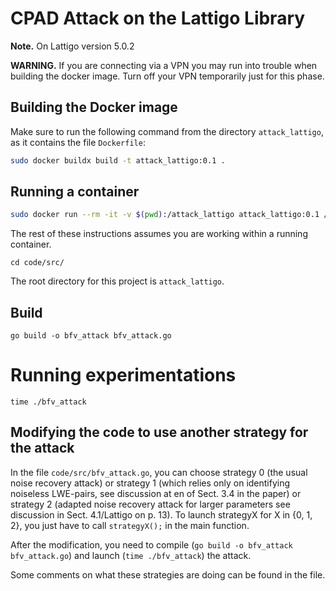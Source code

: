 # CPAD Attack on the Lattigo Library

__Note.__ On Lattigo version 5.0.2

__WARNING.__  If you are connecting via a VPN you may run into trouble when building the docker image.  Turn off your VPN temporarily just for this phase.  

## Building the Docker image  
Make sure to run the following command from the directory ``attack_lattigo``, as it contains the file ``Dockerfile``:  
``` bash
sudo docker buildx build -t attack_lattigo:0.1 .
```

## Running a container  
``` bash
sudo docker run --rm -it -v $(pwd):/attack_lattigo attack_lattigo:0.1 /bin/bash
```

The rest of these instructions assumes you are working within a running container.

```
cd code/src/
```

The root directory for this project is ``attack_lattigo``.

## Build

```
go build -o bfv_attack bfv_attack.go
```

# Running experimentations  

```
time ./bfv_attack
```

## Modifying the code to use another strategy for the attack

<!-- In the file src/main.cpp, you can choose strategy 0 (the usual noise recovery attack) or strategy 1 (which relies only on identifying noiseless LWE-pairs, see discussion at en of Sect. 3.4 in the paper). To launch strategyX for X in {0, 1}, you just have to call strategyX(); in the main function.-->

<!-- In the file `code/src/bfv_attack.go`, you can choose strategy 0, strategy 1 or strategy 2. To launch strategyX for X in {0, 1, 2}, you just have to call `strategyX();` in the main function.-->


In the file `code/src/bfv_attack.go`, you can choose strategy 0 (the usual noise recovery attack) or strategy 1 (which relies only on identifying noiseless LWE-pairs, see discussion at en of Sect. 3.4 in the paper) or strategy 2 (adapted noise recovery attack for larger parameters see discussion in Sect. 4.1/Lattigo on p. 13). To launch strategyX for X in {0, 1, 2}, you just have to call `strategyX();` in the main function.

After the modification, you need to compile (`go build -o bfv_attack bfv_attack.go`) and launch (`time ./bfv_attack`) the attack.

Some comments on what these strategies are doing can be found in the file.
